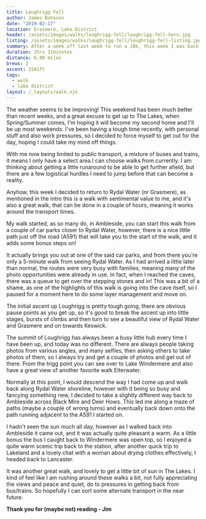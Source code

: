 ```yaml
---
title: Loughrigg Fell
author: James Bateson
date: "2019-02-17"
location: Grasmere, Lake District
header: /assets/images/walks/loughrigg-fell/loughrigg-fell-hero.jpg
listing: /assets/images/walks/loughrigg-fell/loughrigg-fell-listing.jpg
summary: After a week off last week to run a 10k, this week I was back with a walk that I am very fond of. I used to do this walk a lot with my grandparents when I was younger, and also had a very special first date here! So at the end of all that I thought it fitting to go back to where it started.
duration: 2hrs 11minutes
distance: 6.88 miles
brews: 2
ascent: 1541ft
tags:
  - walk
  - lake district
layout: /_layouts/walk.njk
---
```


The weather seems to be improving! This weekend has been much better than recent weeks, and a great excuse to get up to The Lakes, when Spring/Summer comes, I'm hoping it will become my second home and I'll be up most weekends. I've been having a tough time recently, with personal stuff and also work pressures, so I decided to force myself to get out for the day, hoping I could take my mind off things.

With me now being limited to public transport, a mixture of buses and trains, it means I only have a select area I can choose walks from currently. I am thinking about getting a little runaround to be able to get further afield, but there are a few logistical hurdles I need to jump before that can become a reality.

Anyhow, this week I decided to return to Rydal Water (nr Grasmere), as mentioned in the intro this is a walk with sentimental value to me, and it's also a great walk, that can be done in a couple of hours, meaning it works around the transport times.

My walk started, as so many do, in Ambleside, you can start this walk from a couple of car parks closer to Rydal Water, however, there is a nice little path just off the road (A591) that will take you to the start of the walk, and it adds some bonus steps on!

It actually brings you out at one of the said car parks, and from there you're only a 5-minute walk from seeing Rydal Water. As I had arrived a little later than normal, the routes were very busy with families, meaning many of the photo opportunities were already in use. In fact, when I reached the caves, there was a queue to get over the stepping stones and in! This was a bit of a shame, as one of the highlights of this walk is going into the cave itself, so I paused for a moment here to do some layer management and move on.

The initial ascent up Loughrigg is pretty tough going, there are obvious pause points as you get up, so it's good to break the ascent up into little stages, bursts of climbs and then turn to see a beautiful view of Rydal Water and Grasmere and on towards Keswick.

The summit of Loughrigg has always been a busy little hub every time I have been up, and today was no different. There are always people taking photos from various angles, and many selfies, then asking others to take photos of them, so I always try and get a couple of photos and get out of there. From the trigg point you can see over to Lake Windermere and also have a great view of another favorite walk Elterwater.

Normally at this point, I would descend the way I had come up and walk back along Rydal Water shoreline, however with it being so busy and fancying something new, I decided to take a slightly different way back to Ambleside across Black Mire and Deer Hows. This led me along a maze of paths (maybe a couple of wrong turns) and eventually back down onto the path running adjacent to the A591 I started on.

I hadn't seen the sun much all day, however as I walked back into Ambleside it came out, and it was actually quite pleasant a warm. As a little bonus the bus I caught back to Windermere was open top, so I enjoyed a quite warm scenic trip back to the station, after another quick trip to Lakeland and a lovely chat with a woman about drying clothes effectively, I headed back to Lancaster.

It was another great walk, and lovely to get a little bit of sun in The Lakes. I kind of feel like I am rushing around these walks a bit, not fully appreciating the views and peace and quiet, do to pressures in getting back from bus/trains. So hopefully I can sort some alternate transport in the near future.

**Thank you for (maybe not) reading - Jim**
